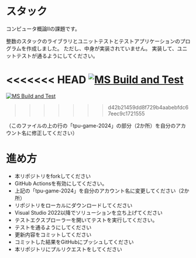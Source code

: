 # スタック
コンピュータ概論IIの課題です。


整数のスタックのライブラリとユニットテストとテストアプリケーションのプログラムを作成しました。
ただし、中身が実装されていません。
実装して、ユニットテストが通るようにしてください。

<<<<<<< HEAD
[![MS Build and Test](https://github.com/MikanKanjuku/comp2_7_stack/actions/workflows/ms_test.yml/badge.svg)](https://github.com/MikanKanjuku/comp2_7_stack/actions/workflows/ms_test.yml)
=======
[![MS Build and Test](https://github.com/MikanKanjuku/comp2_7_stack/actions/workflows/ms_test.yml/badge.svg)](https://github.com/MikanKanjuku/comp2_7_stack/actions/workflows/ms_test.yml)
>>>>>>> d42b21459dd8f729b4aabebfdc67eec9c1721555

（このファイルの上の行の「tpu-game-2024」の部分（2か所）を自分のアカウント名に修正してください）


# 進め方
* 本リポジトリをforkしてください
* GitHub Actionsを有効にしてください。
* 上記の「tpu-game-2024」を自分のアカウント名に変更してください（2か所）
* リポジトリをローカルにダウンロードしてください
* Visual Studio 2022以降でソリューションを立ち上げてください
* テストエクスプローラーを開いてテストを実行してください。
* テストを通るようにしてください
* 更新内容をコミットしてください
* コミットした結果をGitHubにプッシュしてください
* 本リポジトリにプルリクエストをしてください
